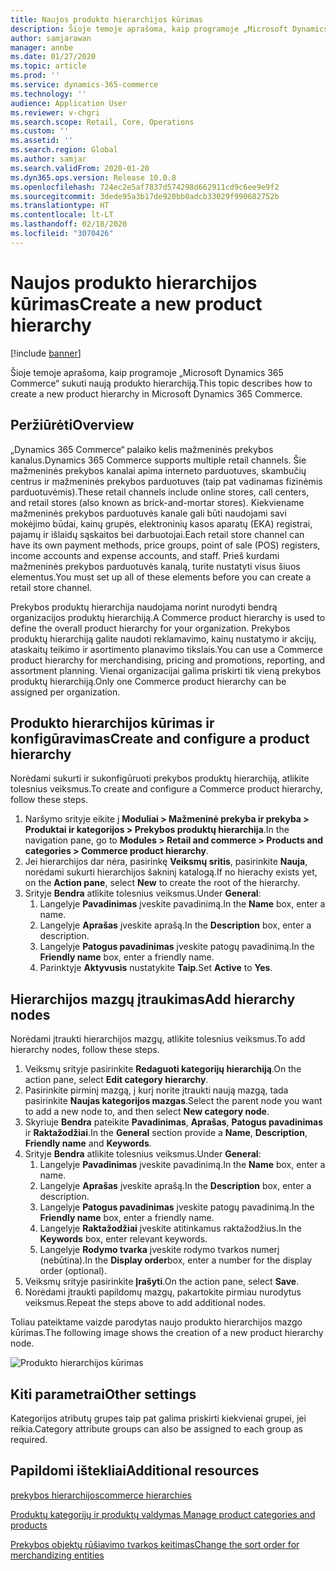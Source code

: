 ```yaml
---
title: Naujos produkto hierarchijos kūrimas
description: Šioje temoje aprašoma, kaip programoje „Microsoft Dynamics 365 Commerce“ sukuti naują produkto hierarchiją.
author: samjarawan
manager: annbe
ms.date: 01/27/2020
ms.topic: article
ms.prod: ''
ms.service: dynamics-365-commerce
ms.technology: ''
audience: Application User
ms.reviewer: v-chgri
ms.search.scope: Retail, Core, Operations
ms.custom: ''
ms.assetid: ''
ms.search.region: Global
ms.author: samjar
ms.search.validFrom: 2020-01-20
ms.dyn365.ops.version: Release 10.0.8
ms.openlocfilehash: 724ec2e5af7837d574298d662911cd9c6ee9e9f2
ms.sourcegitcommit: 3dede95a3b17de920bb0adcb33029f990682752b
ms.translationtype: HT
ms.contentlocale: lt-LT
ms.lasthandoff: 02/18/2020
ms.locfileid: "3070426"
---
```

# <a name="create-a-new-product-hierarchy"></a><span data-ttu-id="5c900-103">Naujos produkto hierarchijos kūrimas</span><span class="sxs-lookup"><span data-stu-id="5c900-103">Create a new product hierarchy</span></span>


[!include [banner](includes/banner.md)]

<span data-ttu-id="5c900-104">Šioje temoje aprašoma, kaip programoje „Microsoft Dynamics 365 Commerce“ sukuti naują produkto hierarchiją.</span><span class="sxs-lookup"><span data-stu-id="5c900-104">This topic describes how to create a new product hierarchy in Microsoft Dynamics 365 Commerce.</span></span>

## <a name="overview"></a><span data-ttu-id="5c900-105">Peržiūrėti</span><span class="sxs-lookup"><span data-stu-id="5c900-105">Overview</span></span>

<span data-ttu-id="5c900-106">„Dynamics 365 Commerce“ palaiko kelis mažmeninės prekybos kanalus.</span><span class="sxs-lookup"><span data-stu-id="5c900-106">Dynamics 365 Commerce supports multiple retail channels.</span></span> <span data-ttu-id="5c900-107">Šie mažmeninės prekybos kanalai apima interneto parduotuves, skambučių centrus ir mažmeninės prekybos parduotuves (taip pat vadinamas fizinėmis parduotuvėmis).</span><span class="sxs-lookup"><span data-stu-id="5c900-107">These retail channels include online stores, call centers, and retail stores (also known as brick-and-mortar stores).</span></span> <span data-ttu-id="5c900-108">Kiekviename mažmeninės prekybos parduotuvės kanale gali būti naudojami savi mokėjimo būdai, kainų grupės, elektroninių kasos aparatų (EKA) registrai, pajamų ir išlaidų sąskaitos bei darbuotojai.</span><span class="sxs-lookup"><span data-stu-id="5c900-108">Each retail store channel can have its own payment methods, price groups, point of sale (POS) registers, income accounts and expense accounts, and staff.</span></span> <span data-ttu-id="5c900-109">Prieš kurdami mažmeninės prekybos parduotuvės kanalą, turite nustatyti visus šiuos elementus.</span><span class="sxs-lookup"><span data-stu-id="5c900-109">You must set up all of these elements before you can create a retail store channel.</span></span> 

<span data-ttu-id="5c900-110">Prekybos produktų hierarchija naudojama norint nurodyti bendrą organizacijos produktų hierarchiją.</span><span class="sxs-lookup"><span data-stu-id="5c900-110">A Commerce product hierarchy is used to define the overall product hierarchy for your organization.</span></span> <span data-ttu-id="5c900-111">Prekybos produktų hierarchiją galite naudoti reklamavimo, kainų nustatymo ir akcijų, ataskaitų teikimo ir asortimento planavimo tikslais.</span><span class="sxs-lookup"><span data-stu-id="5c900-111">You can use a Commerce product hierarchy for merchandising, pricing and promotions, reporting, and assortment planning.</span></span> <span data-ttu-id="5c900-112">Vienai organizacijai galima priskirti tik vieną prekybos produktų hierarchiją.</span><span class="sxs-lookup"><span data-stu-id="5c900-112">Only one Commerce product hierarchy can be assigned per organization.</span></span>

## <a name="create-and-configure-a-product-hierarchy"></a><span data-ttu-id="5c900-113">Produkto hierarchijos kūrimas ir konfigūravimas</span><span class="sxs-lookup"><span data-stu-id="5c900-113">Create and configure a product hierarchy</span></span>

<span data-ttu-id="5c900-114">Norėdami sukurti ir sukonfigūruoti prekybos produktų hierarchiją, atlikite tolesnius veiksmus.</span><span class="sxs-lookup"><span data-stu-id="5c900-114">To create and configure a Commerce product hierarchy, follow these steps.</span></span>

1. <span data-ttu-id="5c900-115">Naršymo srityje eikite į **Moduliai \> Mažmeninė prekyba ir prekyba \> Produktai ir kategorijos \> Prekybos produktų hierarchija**.</span><span class="sxs-lookup"><span data-stu-id="5c900-115">In the navigation pane, go to **Modules \> Retail and commerce \> Products and categories \> Commerce product hierarchy**.</span></span>
1. <span data-ttu-id="5c900-116">Jei hierarchijos dar nėra, pasirinkę **Veiksmų sritis**, pasirinkite **Nauja**, norėdami sukurti hierarchijos šakninį katalogą.</span><span class="sxs-lookup"><span data-stu-id="5c900-116">If no hierachy exists yet, on the **Action pane**, select **New** to create the root of the hierarchy.</span></span>
1. <span data-ttu-id="5c900-117">Srityje **Bendra** atlikite tolesnius veiksmus.</span><span class="sxs-lookup"><span data-stu-id="5c900-117">Under **General**:</span></span>
    1. <span data-ttu-id="5c900-118">Langelyje **Pavadinimas** įveskite pavadinimą.</span><span class="sxs-lookup"><span data-stu-id="5c900-118">In the **Name** box, enter a name.</span></span>
    1. <span data-ttu-id="5c900-119">Langelyje **Aprašas** įveskite aprašą.</span><span class="sxs-lookup"><span data-stu-id="5c900-119">In the **Description** box, enter a description.</span></span>
    1. <span data-ttu-id="5c900-120">Langelyje **Patogus pavadinimas** įveskite patogų pavadinimą.</span><span class="sxs-lookup"><span data-stu-id="5c900-120">In the **Friendly name** box, enter a friendly name.</span></span>
    1. <span data-ttu-id="5c900-121">Parinktyje **Aktyvusis** nustatykite **Taip**.</span><span class="sxs-lookup"><span data-stu-id="5c900-121">Set **Active** to **Yes**.</span></span>

## <a name="add-hierarchy-nodes"></a><span data-ttu-id="5c900-122">Hierarchijos mazgų įtraukimas</span><span class="sxs-lookup"><span data-stu-id="5c900-122">Add hierarchy nodes</span></span>

<span data-ttu-id="5c900-123">Norėdami įtraukti hierarchijos mazgų, atlikite tolesnius veiksmus.</span><span class="sxs-lookup"><span data-stu-id="5c900-123">To add hierarchy nodes, follow these steps.</span></span>

1. <span data-ttu-id="5c900-124">Veiksmų srityje pasirinkite **Redaguoti kategorijų hierarchiją**.</span><span class="sxs-lookup"><span data-stu-id="5c900-124">On the action pane, select **Edit category hierarchy**.</span></span>
1. <span data-ttu-id="5c900-125">Pasirinkite pirminį mazgą, į kurį norite įtraukti naują mazgą, tada pasirinkite **Naujas kategorijos mazgas**.</span><span class="sxs-lookup"><span data-stu-id="5c900-125">Select the parent node you want to add a new node to, and then select **New category node**.</span></span>
1. <span data-ttu-id="5c900-126">Skyriuje **Bendra** pateikite **Pavadinimas**, **Aprašas**, **Patogus pavadinimas** ir **Raktažodžiai**.</span><span class="sxs-lookup"><span data-stu-id="5c900-126">In the **General** section provide a **Name**, **Description**, **Friendly name** and **Keywords**.</span></span>
1. <span data-ttu-id="5c900-127">Srityje **Bendra** atlikite tolesnius veiksmus.</span><span class="sxs-lookup"><span data-stu-id="5c900-127">Under **General**:</span></span>
    1. <span data-ttu-id="5c900-128">Langelyje **Pavadinimas** įveskite pavadinimą.</span><span class="sxs-lookup"><span data-stu-id="5c900-128">In the **Name** box, enter a name.</span></span>
    1. <span data-ttu-id="5c900-129">Langelyje **Aprašas** įveskite aprašą.</span><span class="sxs-lookup"><span data-stu-id="5c900-129">In the **Description** box, enter a description.</span></span>
    1. <span data-ttu-id="5c900-130">Langelyje **Patogus pavadinimas** įveskite patogų pavadinimą.</span><span class="sxs-lookup"><span data-stu-id="5c900-130">In the **Friendly name** box, enter a friendly name.</span></span>
    1. <span data-ttu-id="5c900-131">Langelyje **Raktažodžiai** įveskite atitinkamus raktažodžius.</span><span class="sxs-lookup"><span data-stu-id="5c900-131">In the **Keywords** box, enter relevant keywords.</span></span>
    1. <span data-ttu-id="5c900-132">Langelyje **Rodymo tvarka** įveskite rodymo tvarkos numerį (nebūtina).</span><span class="sxs-lookup"><span data-stu-id="5c900-132">In the **Display order**box, enter a number for the display order (optional).</span></span>
1. <span data-ttu-id="5c900-133">Veiksmų srityje pasirinkite **Įrašyti**.</span><span class="sxs-lookup"><span data-stu-id="5c900-133">On the action pane, select **Save**.</span></span>
1. <span data-ttu-id="5c900-134">Norėdami įtraukti papildomų mazgų, pakartokite pirmiau nurodytus veiksmus.</span><span class="sxs-lookup"><span data-stu-id="5c900-134">Repeat the steps above to add additional nodes.</span></span>

<span data-ttu-id="5c900-135">Toliau pateiktame vaizde parodytas naujo produkto hierarchijos mazgo kūrimas.</span><span class="sxs-lookup"><span data-stu-id="5c900-135">The following image shows the creation of a new product hierarchy node.</span></span>

![Produkto hierarchijos kūrimas](media/create-product-hierarchy.png)

## <a name="other-settings"></a><span data-ttu-id="5c900-137">Kiti parametrai</span><span class="sxs-lookup"><span data-stu-id="5c900-137">Other settings</span></span>

<span data-ttu-id="5c900-138">Kategorijos atributų grupes taip pat galima priskirti kiekvienai grupei, jei reikia.</span><span class="sxs-lookup"><span data-stu-id="5c900-138">Category attribute groups can also be assigned to each group as required.</span></span>  

## <a name="additional-resources"></a><span data-ttu-id="5c900-139">Papildomi ištekliai</span><span class="sxs-lookup"><span data-stu-id="5c900-139">Additional resources</span></span>

[<span data-ttu-id="5c900-140">prekybos hierarchijos</span><span class="sxs-lookup"><span data-stu-id="5c900-140">commerce hierarchies</span></span>](retail-hierarchies.md)

[<span data-ttu-id="5c900-141">Produktų kategorijų ir produktų valdymas </span><span class="sxs-lookup"><span data-stu-id="5c900-141">Manage product categories and products </span></span>](category-management-product-creation.md)

[<span data-ttu-id="5c900-142">Prekybos objektų rūšiavimo tvarkos keitimas</span><span class="sxs-lookup"><span data-stu-id="5c900-142">Change the sort order for merchandizing entities</span></span>](custom-order-categories-nav-retail-prod-hierarchy.md)
